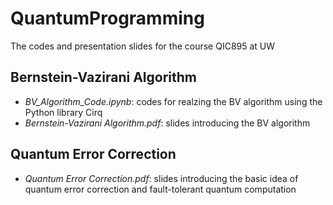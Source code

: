 # QuantumProgramming
The codes and presentation slides for the course QIC895 at UW
## Bernstein-Vazirani Algorithm
+ *BV_Algorithm_Code.ipynb*: codes for realzing the BV algorithm using the Python library Cirq
+ *Bernstein-Vazirani Algorithm.pdf*: slides introducing the BV algorithm
## Quantum Error Correction
+ *Quantum Error Correction.pdf*: slides introducing the basic idea of quantum error correction and fault-tolerant quantum computation
